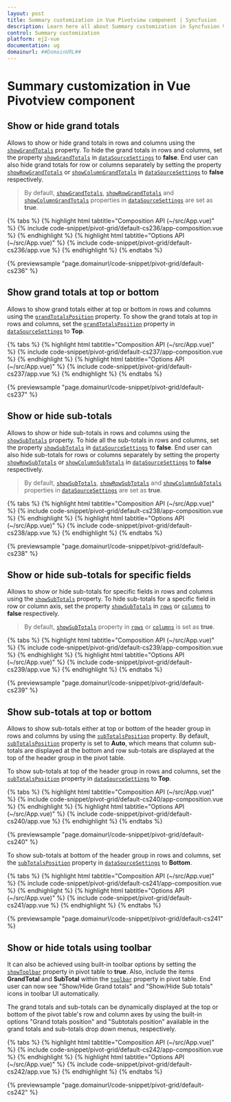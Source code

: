 ```yaml
---
layout: post
title: Summary customization in Vue Pivotview component | Syncfusion
description: Learn here all about Summary customization in Syncfusion Vue Pivotview component of Syncfusion Essential JS 2 and more.
control: Summary customization 
platform: ej2-vue
documentation: ug
domainurl: ##DomainURL##
---
```


# Summary customization in Vue Pivotview component

## Show or hide grand totals

Allows to show or hide grand totals in rows and columns using the [`showGrandTotals`](https://ej2.syncfusion.com/vue/documentation/api/pivotview/iDataOptions/#showgrandtotals) property. To hide the grand totals in rows and columns, set the property [`showGrandTotals`](https://ej2.syncfusion.com/vue/documentation/api/pivotview/iDataOptions/#showgrandtotals) in [`dataSourceSettings`](https://ej2.syncfusion.com/vue/documentation/api/pivotview/#datasourcesettings) to **false**.
End user can also hide grand totals for row or columns separately by setting the property [`showRowGrandTotals`](https://ej2.syncfusion.com/vue/documentation/api/pivotview/iDataOptions/#showrowgrandtotals) or [`showColumnGrandTotals`](https://ej2.syncfusion.com/vue/documentation/api/pivotview/iDataOptions/#showcolumngrandtotals) in [`dataSourceSettings`](https://ej2.syncfusion.com/vue/documentation/api/pivotview/#datasourcesettings) to **false** respectively.

> By default, [`showGrandTotals`](https://ej2.syncfusion.com/vue/documentation/api/pivotview/iDataOptions/#showgrandtotals), [`showRowGrandTotals`](https://ej2.syncfusion.com/vue/documentation/api/pivotview/iDataOptions/#showrowgrandtotals) and [`showColumnGrandTotals`](https://ej2.syncfusion.com/vue/documentation/api/pivotview/iDataOptions/#showcolumngrandtotals) properties in [`dataSourceSettings`](https://ej2.syncfusion.com/vue/documentation/api/pivotview/#datasourcesettings) are set as **true**.

{% tabs %}
{% highlight html tabtitle="Composition API (~/src/App.vue)" %}
{% include code-snippet/pivot-grid/default-cs236/app-composition.vue %}
{% endhighlight %}
{% highlight html tabtitle="Options API (~/src/App.vue)" %}
{% include code-snippet/pivot-grid/default-cs236/app.vue %}
{% endhighlight %}
{% endtabs %}
        
{% previewsample "page.domainurl/code-snippet/pivot-grid/default-cs236" %}

## Show grand totals at top or bottom

Allows to show grand totals either at top or bottom in rows and columns using the [`grandTotalsPosition`](https://ej2.syncfusion.com/vue/documentation/api/pivotview/iDataOptions/#grandtotalsposition) property. To show the grand totals at top in rows and columns, set the [`grandTotalsPosition`](https://ej2.syncfusion.com/vue/documentation/api/pivotview/iDataOptions/#grandtotalsposition) property in [`dataSourceSettings`](https://ej2.syncfusion.com/vue/documentation/api/pivotview/#datasourcesettings) to **Top**.

{% tabs %}
{% highlight html tabtitle="Composition API (~/src/App.vue)" %}
{% include code-snippet/pivot-grid/default-cs237/app-composition.vue %}
{% endhighlight %}
{% highlight html tabtitle="Options API (~/src/App.vue)" %}
{% include code-snippet/pivot-grid/default-cs237/app.vue %}
{% endhighlight %}
{% endtabs %}
        
{% previewsample "page.domainurl/code-snippet/pivot-grid/default-cs237" %}

## Show or hide sub-totals

Allows to show or hide sub-totals in rows and columns using the [`showSubTotals`](https://ej2.syncfusion.com/vue/documentation/api/pivotview/iDataOptions/#showsubtotals) property. To hide all the sub-totals in rows and columns, set the property [`showSubTotals`](https://ej2.syncfusion.com/vue/documentation/api/pivotview/iDataOptions/#showsubtotals) in [`dataSourceSettings`](https://ej2.syncfusion.com/vue/documentation/api/pivotview/#datasourcesettings) to **false**. End user can also hide sub-totals for rows or columns separately by setting the property [`showRowSubTotals`](https://ej2.syncfusion.com/vue/documentation/api/pivotview/iDataOptions/#showrowsubtotals) or [`showColumnSubTotals`](https://ej2.syncfusion.com/vue/documentation/api/pivotview/iDataOptions/#showcolumnsubtotals) in [`dataSourceSettings`](https://ej2.syncfusion.com/vue/documentation/api/pivotview/#datasourcesettings)  to **false** respectively.

> By default, [`showSubTotals`](https://ej2.syncfusion.com/vue/documentation/api/pivotview/iDataOptions/#showsubtotals), [`showRowSubTotals`](https://ej2.syncfusion.com/vue/documentation/api/pivotview/iDataOptions/#showrowsubtotals) and [`showColumnSubTotals`](https://ej2.syncfusion.com/vue/documentation/api/pivotview/iDataOptions/#showcolumnsubtotals) properties in [`dataSourceSettings`](https://ej2.syncfusion.com/vue/documentation/api/pivotview/#datasourcesettings) are set as **true**.

{% tabs %}
{% highlight html tabtitle="Composition API (~/src/App.vue)" %}
{% include code-snippet/pivot-grid/default-cs238/app-composition.vue %}
{% endhighlight %}
{% highlight html tabtitle="Options API (~/src/App.vue)" %}
{% include code-snippet/pivot-grid/default-cs238/app.vue %}
{% endhighlight %}
{% endtabs %}
        
{% previewsample "page.domainurl/code-snippet/pivot-grid/default-cs238" %}

## Show or hide sub-totals for specific fields

Allows to show or hide sub-totals for specific fields in rows and columns using the [`showSubTotals`](https://ej2.syncfusion.com/vue/documentation/api/pivotview/iDataOptions/#showsubtotals) property. To hide sub-totals for a specific field in row or column axis, set the property [`showSubTotals`](https://ej2.syncfusion.com/vue/documentation/api/pivotview/iDataOptions/#showsubtotals) in [`rows`](https://ej2.syncfusion.com/vue/documentation/api/pivotview/iDataOptions/#rows) or [`columns`](https://ej2.syncfusion.com/vue/documentation/api/pivotview/iDataOptions/#columns) to **false** respectively.

> By default, [`showSubTotals`](https://ej2.syncfusion.com/vue/documentation/api/pivotview/iDataOptions/#showsubtotals) property in [`rows`](https://ej2.syncfusion.com/vue/documentation/api/pivotview/iDataOptions/#rows) or [`columns`](https://ej2.syncfusion.com/vue/documentation/api/pivotview/iDataOptions/#columns) is set as **true**.

{% tabs %}
{% highlight html tabtitle="Composition API (~/src/App.vue)" %}
{% include code-snippet/pivot-grid/default-cs239/app-composition.vue %}
{% endhighlight %}
{% highlight html tabtitle="Options API (~/src/App.vue)" %}
{% include code-snippet/pivot-grid/default-cs239/app.vue %}
{% endhighlight %}
{% endtabs %}
        
{% previewsample "page.domainurl/code-snippet/pivot-grid/default-cs239" %}

## Show sub-totals at top or bottom

Allows to show sub-totals either at top or bottom of the header group in rows and columns by using the [`subTotalsPosition`](https://ej2.syncfusion.com/vue/documentation/api/pivotview/iDataOptions/#subtotalsposition) property. By default, [`subTotalsPosition`](https://ej2.syncfusion.com/vue/documentation/api/pivotview/iDataOptions/#subtotalsposition) property is set to **Auto**, which means that column sub-totals are displayed at the bottom and row sub-totals are displayed at the top of the header group in the pivot table.

To show sub-totals at top of the header group in rows and columns, set the [`subTotalsPosition`](https://ej2.syncfusion.com/vue/documentation/api/pivotview/iDataOptions/#subtotalsposition) property in [`dataSourceSettings`](https://ej2.syncfusion.com/vue/documentation/api/pivotview/#datasourcesettings) to **Top**.

{% tabs %}
{% highlight html tabtitle="Composition API (~/src/App.vue)" %}
{% include code-snippet/pivot-grid/default-cs240/app-composition.vue %}
{% endhighlight %}
{% highlight html tabtitle="Options API (~/src/App.vue)" %}
{% include code-snippet/pivot-grid/default-cs240/app.vue %}
{% endhighlight %}
{% endtabs %}
        
{% previewsample "page.domainurl/code-snippet/pivot-grid/default-cs240" %}

To show sub-totals at bottom of the header group in rows and columns, set the [`subTotalsPosition`](https://ej2.syncfusion.com/vue/documentation/api/pivotview/iDataOptions/#subtotalsposition) property in [`dataSourceSettings`](https://ej2.syncfusion.com/vue/documentation/api/pivotview/#datasourcesettings) to **Bottom**.

{% tabs %}
{% highlight html tabtitle="Composition API (~/src/App.vue)" %}
{% include code-snippet/pivot-grid/default-cs241/app-composition.vue %}
{% endhighlight %}
{% highlight html tabtitle="Options API (~/src/App.vue)" %}
{% include code-snippet/pivot-grid/default-cs241/app.vue %}
{% endhighlight %}
{% endtabs %}
        
{% previewsample "page.domainurl/code-snippet/pivot-grid/default-cs241" %}

## Show or hide totals using toolbar

It can also be achieved using built-in toolbar options by setting the [`showToolbar`](https://ej2.syncfusion.com/vue/documentation/api/pivotview/#showtoolbar) property in pivot table to **true**. Also, include the items **GrandTotal** and **SubTotal** within the [`toolbar`](https://ej2.syncfusion.com/vue/documentation/api/pivotview/#toolbar) property in pivot table. End user can now see "Show/Hide Grand totals" and "Show/Hide Sub totals" icons in toolbar UI automatically.

The grand totals and sub-totals can be dynamically displayed at the top or bottom of the pivot table's row and column axes by using the built-in options "Grand totals position" and "Subtotals position" available in the grand totals and sub-totals drop down menus, respectively.

{% tabs %}
{% highlight html tabtitle="Composition API (~/src/App.vue)" %}
{% include code-snippet/pivot-grid/default-cs242/app-composition.vue %}
{% endhighlight %}
{% highlight html tabtitle="Options API (~/src/App.vue)" %}
{% include code-snippet/pivot-grid/default-cs242/app.vue %}
{% endhighlight %}
{% endtabs %}
        
{% previewsample "page.domainurl/code-snippet/pivot-grid/default-cs242" %}